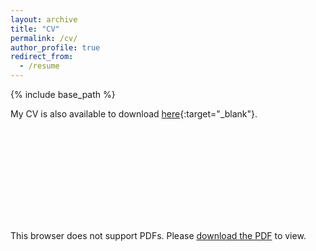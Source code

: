 ```yaml
---
layout: archive
title: "CV"
permalink: /cv/
author_profile: true
redirect_from:
  - /resume
---
```


{% include base_path %}

My CV is also available to download [here](../files/CV_YangfanOu_CN.pdf){:target="_blank"}.

<object data="../files/CV_YangfanOu_CN.pdf" type="application/pdf" width="700px" height="700px">
    <embed src="../files/CV_YangfanOu_CN.pdf">
        <p>This browser does not support PDFs. Please <a href="../files/CV_YangfanOu_CN.pdf">download the PDF</a> to view.</p>
    </embed>
</object>
